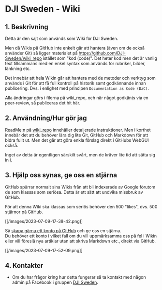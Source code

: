 # DJI Sweden - Wiki

## 1. Beskrivning

Detta är den sajt som används som Wiki för DJI Sweden. 

Men då Wikis på GitHub inte enkelt går att hantera (även om de också använder Git) så ligger materialet på https://github.com/DJI-Sweden/wiki_repo istället som "kod (code)". Det heter kod men det är vanlig text tillsammans med en enkel syntax som används för rubriker, bilder, länkning etc.

Det innebär att hela Wikin går att hantera med de metoder och verktyg som används i Git för att få full kontroll på historik samt godkännande innan publicering. Dvs. i enlighet med principen `Documentation as Code (DaC)`.

Alla ändringar görs i filerna på wiki_repo, och när något godkänts via en peer-review, så publiceras det hit här.

## 2. Användning/Hur gör jag

ReadMe:n på [wiki_repo](https://github.com/DJI-Sweden/wiki_repo/blob/master/README.md) innehåller detaljerade instruktioner. Men i korthet innebär det att du behöver lära dig lite Git, GitHub och Markdown för att bidra fullt ut. Men det går att göra enkla förslag direkt i GitHubs WebGUI också.

Inget av detta är egentligen särskilt svårt, men de kräver lite tid att sätta sig in i.

## 3. Hjälp oss synas, ge oss  en stjärna

GitHub spärrar normalt sina Wikis från att bli indexerade av Google förutom de som klassas som seriösa. Detta är ett sätt att undvika missbruk av GitHub.

För att denna Wiki ska klassas som seriös behöver den 500 "likes", dvs. 500 stjärnor på GitHub. 

[[/images/2023-07-09-17-38-42.png]]

Så [skapa gärna ett konto på GitHub](https://github.com/signup) och ge oss en stjärna.  
Du behöver ett konto i vilket fall om du vill uppmärksamma oss på fel i Wikin eller vill föreslå nya artiklar utan att skriva Markdown etc., direkt via GitHub.

[[/images/2023-07-09-17-52-09.png]]

## 4. Kontakter

* Om du har frågor kring hur detta fungerar så ta kontakt med någon admin på Facebook i gruppen [DJI Sweden](https://www.facebook.com/groups/djisweden).
